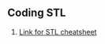 ## Coding STL
1. [Link for STL cheatsheet](https://www.codementor.io/satwikkansal/stl-cheatsheet-for-competitive-programming-arrlk3rqn)



